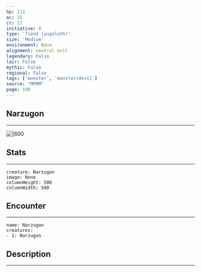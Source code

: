 ```yaml
---
hp: 112
ac: 15
cr: 13
initiative: 0
type: 'fiend (yugoloth)'    
size: 'Medium'
environment: None
alignment: neutral evil
legendary: False
lair: False
mythic: False
regional: False
tags: ['monster', 'monster/devil']
source: "MPMM"
page: 190
---
```


## Narzugon
---

![|600](D:/Program%20Files/5e.tools/img/bestiary/MPMM/Narzugon.webp)

## Stats
---

```statblock
creature: Narzugon
image: None
columnHeight: 500
columnWidth: 500
```

## Encounter
---

```encounter-table
name: Narzugon
creatures:
- 1: Narzugon
```

## Description
---




